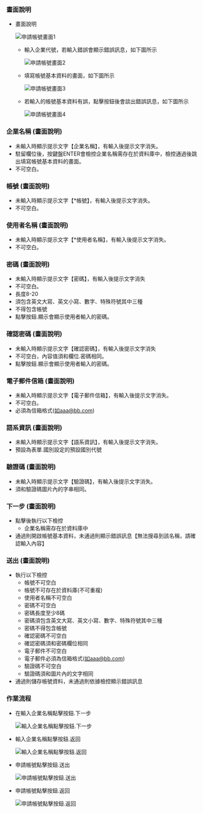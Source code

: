 ﻿### <div id="view">畫面說明</div>
* 畫面說明

    ![申請帳號畫面1]

    * 輸入企業代號，若輸入錯誤會顯示錯誤訊息，如下圖所示

        ![申請帳號畫面2]

    * 填寫帳號基本資料的畫面，如下圖所示

        ![申請帳號畫面3]

    * 若輸入的帳號基本資料有誤，點擊按鈕後會談出錯誤訊息，如下圖所示

        ![申請帳號畫面4]

### <div id="enterpriseno">企業名稱 <path>(畫面說明)</path></div>
* 未輸入時顯示提示文字【企業名稱】，有輸入後提示文字消失。
* 駐留欄位後，按鍵盤ENTER會檢控企業名稱需存在於資料庫中，檢控通過後跳出填寫帳號基本資料的畫面。
* 不可空白。

### <div id="account">帳號 <path>(畫面說明)</path></div>
* 未輸入時顯示提示文字【*帳號】，有輸入後提示文字消失。
* 不可空白。

### <div id="username">使用者名稱 <path>(畫面說明)</path></div>
* 未輸入時顯示提示文字【*使用者名稱】，有輸入後提示文字消失。
* 不可空白。

### <div id="password">密碼 <path>(畫面說明)</path></div>
* 未輸入時顯示提示文字【密碼】，有輸入後提示文字消失
* 不可空白。
* 長度8-20
* 須包含英文大寫、英文小寫、數字、特殊符號其中三種
* 不得包含帳號
* 點擊按鈕.顯示會顯示使用者輸入的密碼。

### <div id="confirmpassword">確認密碼 <path>(畫面說明)</path></div>
* 未輸入時顯示提示文字【確認密碼】，有輸入後提示文字消失
* 不可空白，內容值須和欄位.密碼相同。
* 點擊按鈕.顯示會顯示使用者輸入的密碼。

### <div id="email">電子郵件信箱 <path>(畫面說明)</path></div>
* 未輸入時顯示提示文字【電子郵件信箱】，有輸入後提示文字消失。
* 不可空白。
* 必須為信箱格式(如aaa@bb.com)

### <div id="language">語系資訊 <path>(畫面說明)</path></div>
* 未輸入時顯示提示文字【語系資訊】，有輸入後提示文字消失。
* 預設為表單.國別設定的預設國別代號

### <div id="captcha">驗證碼 <path>(畫面說明)</path></div>
* 未輸入時顯示提示文字【驗證碼】，有輸入後提示文字消失。
* 須和驗證碼圖片內的字串相同。

### <div id="next">下一步 <path>(畫面說明)</path></div>
* 點擊後執行以下檢控
    * 企業名稱需存在於資料庫中
* 通過則開啟帳號基本資料，未通過則顯示錯誤訊息【無法搜尋到該名稱，請確認輸入內容】

### <div id="submit">送出 <path>(畫面說明)</path></div>
* 執行以下檢控
    * 帳號不可空白
    * 帳號不可存在於資料庫(不可重複)
    * 使用者名稱不可空白
    * 密碼不可空白
    * 密碼長度至少8碼
    * 密碼須包含英文大寫、英文小寫、數字、特殊符號其中三種
    * 密碼不得包含帳號
    * 確認密碼不可空白
    * 確認密碼須和密碼欄位相同
    * 電子郵件不可空白
    * 電子郵件必須為信箱格式(如aaa@bb.com)
    * 驗證碼不可空白
    * 驗證碼須和圖片內的文字相同
* 通過則儲存帳號資料，未通過則依據檢控顯示錯誤訊息

### <div id="action">作業流程</div>
* 在輸入企業名稱點擊按鈕.下一步

    ![輸入企業名稱點擊按鈕.下一步]

* 輸入企業名稱點擊按鈕.返回

    ![輸入企業名稱點擊按鈕.返回]

* 申請帳號點擊按鈕.送出

    ![申請帳號點擊按鈕.送出]

* 申請帳號點擊按鈕.返回

    ![申請帳號點擊按鈕.返回]

[申請帳號畫面1]:attachment/applyaccount1.png "申請帳號畫面1"
[申請帳號畫面2]:attachment/applyaccount2.png "申請帳號畫面2"
[申請帳號畫面3]:attachment/applyaccount3.png "申請帳號畫面3"
[申請帳號畫面4]:attachment/applyaccount4.png "申請帳號畫面4"
[輸入企業名稱點擊按鈕.下一步]:attachment/applyaccount_next_step.png "輸入企業名稱點擊按鈕.下一步"
[申請帳號點擊按鈕.送出]:attachment/applyaccount_submit.png "申請帳號點擊按鈕.送出"
[輸入企業名稱點擊按鈕.返回]:attachment/applyaccount_close1.png "輸入企業名稱點擊按鈕.返回"
[申請帳號點擊按鈕.返回]:attachment/applyaccount_close2.png "申請帳號點擊按鈕.返回"